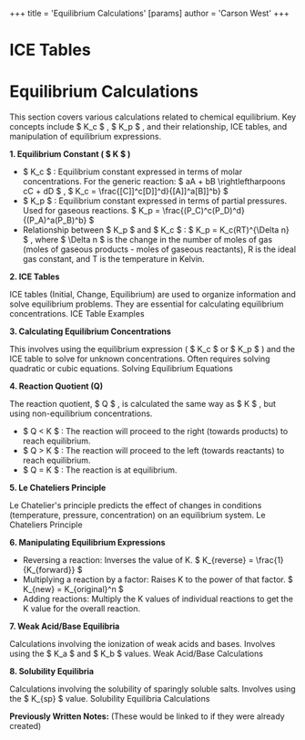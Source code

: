 +++
 title = 'Equilibrium Calculations'
[params]
	author = 'Carson West'
+++
# ICE Tables
# Equilibrium Calculations

This section covers various calculations related to chemical equilibrium.  Key concepts include  $ K_c $ ,  $ K_p $ , and their relationship, ICE tables, and manipulation of equilibrium expressions.

**1. Equilibrium Constant ( $ K $ )**

*    $ K_c $ : Equilibrium constant expressed in terms of molar concentrations.  For the generic reaction:  $ aA + bB \rightleftharpoons cC + dD $ ,   $ K_c = \frac{[C]]^c[D]]^d}{[A]]^a[B]]^b} $ 
*    $ K_p $ : Equilibrium constant expressed in terms of partial pressures.  Used for gaseous reactions.   $ K_p = \frac{(P_C)^c(P_D)^d}{(P_A)^a(P_B)^b} $ 
*   Relationship between  $ K_p $  and  $ K_c $ :  $ K_p = K_c(RT)^{\Delta n} $ , where  $ \Delta n $  is the change in the number of moles of gas (moles of gaseous products - moles of gaseous reactants), R is the ideal gas constant, and T is the temperature in Kelvin.

**2. ICE Tables**

ICE tables (Initial, Change, Equilibrium) are used to organize information and solve equilibrium problems.  They are essential for calculating equilibrium concentrations. ICE Table Examples

**3. Calculating Equilibrium Concentrations**

This involves using the equilibrium expression ( $ K_c $  or  $ K_p $ ) and the ICE table to solve for unknown concentrations.  Often requires solving quadratic or cubic equations. Solving Equilibrium Equations

**4. Reaction Quotient (Q)**

The reaction quotient,  $ Q $ , is calculated the same way as  $ K $ , but using non-equilibrium concentrations.

*    $ Q < K $ : The reaction will proceed to the right (towards products) to reach equilibrium.
*    $ Q > K $ : The reaction will proceed to the left (towards reactants) to reach equilibrium.
*    $ Q = K $ : The reaction is at equilibrium.

**5. Le Chateliers Principle**

Le Chatelier's principle predicts the effect of changes in conditions (temperature, pressure, concentration) on an equilibrium system. Le Chateliers Principle

**6.  Manipulating Equilibrium Expressions**

*   Reversing a reaction: Inverses the value of K.   $ K_{reverse} = \frac{1}{K_{forward}} $ 
*   Multiplying a reaction by a factor: Raises K to the power of that factor.   $ K_{new} = K_{original}^n $ 
*   Adding reactions:  Multiply the K values of individual reactions to get the K value for the overall reaction.

**7.  Weak Acid/Base Equilibria**

Calculations involving the ionization of weak acids and bases.  Involves using the  $ K_a $  and  $ K_b $  values. Weak Acid/Base Calculations

**8. Solubility Equilibria**

Calculations involving the solubility of sparingly soluble salts.  Involves using the  $ K_{sp} $  value. Solubility Equilibria Calculations

**Previously Written Notes:**  (These would be linked to if they were already created)


